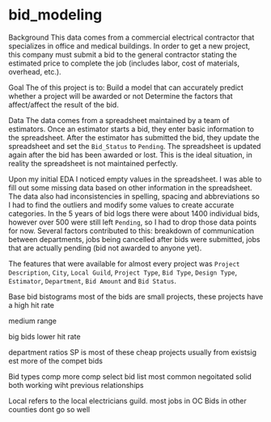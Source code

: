 # bid_modeling

Background
This data comes from a commercial electrical contractor that specializes in office and medical buildings. In order to get a new project, this company must submit a bid to the general contractor stating the estimated price to complete the job (includes labor, cost of materials, overhead, etc.).

Goal 
The of this project is to:
      Build a model that can accurately predict whether a project will be awarded or not 
      Determine the factors that affect/affect the result of the bid.

Data
The data comes from a spreadsheet maintained by a team of estimators. Once an estimator starts a bid, they enter basic information to the spreadsheet. After the estimator has submitted the bid, they update the spreadsheet and set the `Bid_Status` to `Pending`. The spreadsheet is updated again after the bid has been awarded or lost. This is the ideal situation, in reality the spreadsheet is not maintained perfectly. 

Upon my initial EDA I noticed empty values in the spreadsheet. I was able to fill out some missing data based on other information in the spreadsheet. The data also had inconsistencies in spelling, spacing and abbreviations so I had to find the outliers and modify some values to create accurate categories. In the 5 years of bid logs there were about 1400 individual bids, however over 500 were still left `Pending`, so I had to drop those data points for now. Several factors contributed to this: breakdown of communication between departments, jobs being cancelled after bids were submitted, jobs that are actually pending (bid not awarded to anyone yet).

The features that were available for almost every project was `Project Description`, `City`, `Local Guild`, `Project Type`, `Bid Type`, `Design Type`, `Estimator`, `Department`, `Bid Amount` and `Bid Status`.

Base bid bistograms
most of the bids are small projects, these projects have a high hit rate

medium range

big bids lower hit rate


department ratios
SP is most of these cheap projects usually from existsig 
est more of the compet bids

Bid types
    comp more comp 
    select bid list most common 
    negoitated solid
        both working wiht previous relationships

Local refers to the local electricians guild. 
    most jobs in OC
    Bids in other counties dont go so well
